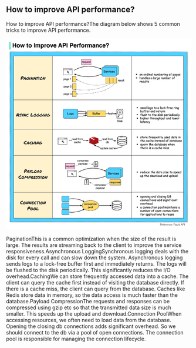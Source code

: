 ## How to improve API performance?
How to improve API performance?The diagram below shows 5 common tricks to improve API performance.<p>
  <img src="../images/api-performance.jpg">
</p>
PaginationThis is a common optimization when the size of the result is large. The results are streaming back to the client to improve the service responsiveness.Asynchronous LoggingSynchronous logging deals with the disk for every call and can slow down the system. Asynchronous logging sends logs to a lock-free buffer first and immediately returns. The logs will be flushed to the disk periodically. This significantly reduces the I/O overhead.CachingWe can store frequently accessed data into a cache. The client can query the cache first instead of visiting the database directly. If there is a cache miss, the client can query from the database. Caches like Redis store data in memory, so the data access is much faster than the database.Payload CompressionThe requests and responses can be compressed using gzip etc so that the transmitted data size is much smaller. This speeds up the upload and download.Connection PoolWhen accessing resources, we often need to load data from the database. Opening the closing db connections adds significant overhead. So we should connect to the db via a pool of open connections. The connection pool is responsible for managing the connection lifecycle.
